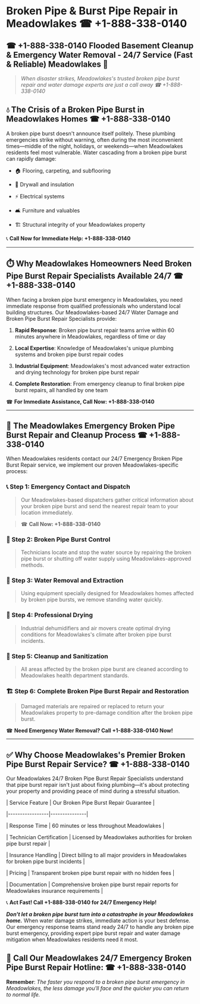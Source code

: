 # Broken Pipe & Burst Pipe Repair in Meadowlakes ☎ +1-888-338-0140  
## ☎ +1-888-338-0140 Flooded Basement Cleanup & Emergency Water Removal - 24/7 Service (Fast & Reliable) Meadowlakes 🚨  

> *When disaster strikes, Meadowlakes's trusted broken pipe burst repair and water damage experts are just a call away ☎ +1-888-338-0140*  

## 💧 The Crisis of a Broken Pipe Burst in Meadowlakes Homes ☎ +1-888-338-0140  

A broken pipe burst doesn't announce itself politely. These plumbing emergencies strike without warning, often during the most inconvenient times—middle of the night, holidays, or weekends—when Meadowlakes residents feel most vulnerable. Water cascading from a broken pipe burst can rapidly damage:  

* 🏠 Flooring, carpeting, and subflooring  
* 🧱 Drywall and insulation  
* ⚡ Electrical systems  
* 🛋️ Furniture and valuables  
* 🏗️ Structural integrity of your Meadowlakes property  

📞 **Call Now for Immediate Help: +1-888-338-0140**  

---  

## ⏱️ Why Meadowlakes Homeowners Need Broken Pipe Burst Repair Specialists Available 24/7 ☎ +1-888-338-0140  

When facing a broken pipe burst emergency in Meadowlakes, you need immediate response from qualified professionals who understand local building structures. Our Meadowlakes-based 24/7 Water Damage and Broken Pipe Burst Repair Specialists provide:  

1. **Rapid Response**: Broken pipe burst repair teams arrive within 60 minutes anywhere in Meadowlakes, regardless of time or day  
2. **Local Expertise**: Knowledge of Meadowlakes's unique plumbing systems and broken pipe burst repair codes  
3. **Industrial Equipment**: Meadowlakes's most advanced water extraction and drying technology for broken pipe burst repair  
4. **Complete Restoration**: From emergency cleanup to final broken pipe burst repairs, all handled by one team  

☎ **For Immediate Assistance, Call Now: +1-888-338-0140**  

---  

## 🔧 The Meadowlakes Emergency Broken Pipe Burst Repair and Cleanup Process ☎ +1-888-338-0140  

When Meadowlakes residents contact our 24/7 Emergency Broken Pipe Burst Repair service, we implement our proven Meadowlakes-specific process:  

### 📞 Step 1: Emergency Contact and Dispatch  
> Our Meadowlakes-based dispatchers gather critical information about your broken pipe burst and send the nearest repair team to your location immediately.  
> ☎ **Call Now: +1-888-338-0140**  

### 🚿 Step 2: Broken Pipe Burst Control  
> Technicians locate and stop the water source by repairing the broken pipe burst or shutting off water supply using Meadowlakes-approved methods.  

### 🌊 Step 3: Water Removal and Extraction  
> Using equipment specially designed for Meadowlakes homes affected by broken pipe bursts, we remove standing water quickly.  

### 💨 Step 4: Professional Drying  
> Industrial dehumidifiers and air movers create optimal drying conditions for Meadowlakes's climate after broken pipe burst incidents.  

### 🧼 Step 5: Cleanup and Sanitization  
> All areas affected by the broken pipe burst are cleaned according to Meadowlakes health department standards.  

### 🏗️ Step 6: Complete Broken Pipe Burst Repair and Restoration  
> Damaged materials are repaired or replaced to return your Meadowlakes property to pre-damage condition after the broken pipe burst.  

☎ **Need Emergency Water Removal? Call +1-888-338-0140 Now!**  

---  

## ✅ Why Choose Meadowlakes's Premier Broken Pipe Burst Repair Service? ☎ +1-888-338-0140  

Our Meadowlakes 24/7 Broken Pipe Burst Repair Specialists understand that pipe burst repair isn't just about fixing plumbing—it's about protecting your property and providing peace of mind during a stressful situation.  

| Service Feature | Our Broken Pipe Burst Repair Guarantee |  
|-----------------|---------------|  
| Response Time | 60 minutes or less throughout Meadowlakes |  
| Technician Certification | Licensed by Meadowlakes authorities for broken pipe burst repair |  
| Insurance Handling | Direct billing to all major providers in Meadowlakes for broken pipe burst incidents |  
| Pricing | Transparent broken pipe burst repair with no hidden fees |  
| Documentation | Comprehensive broken pipe burst repair reports for Meadowlakes insurance requirements |  

📞 **Act Fast! Call +1-888-338-0140 for 24/7 Emergency Help!**  

***Don't let a broken pipe burst turn into a catastrophe in your Meadowlakes home.*** When water damage strikes, immediate action is your best defense. Our emergency response teams stand ready 24/7 to handle any broken pipe burst emergency, providing expert pipe burst repair and water damage mitigation when Meadowlakes residents need it most.  

## 📱 Call Our Meadowlakes 24/7 Emergency Broken Pipe Burst Repair Hotline: ☎ +1-888-338-0140  

**Remember**: *The faster you respond to a broken pipe burst emergency in Meadowlakes, the less damage you'll face and the quicker you can return to normal life.*